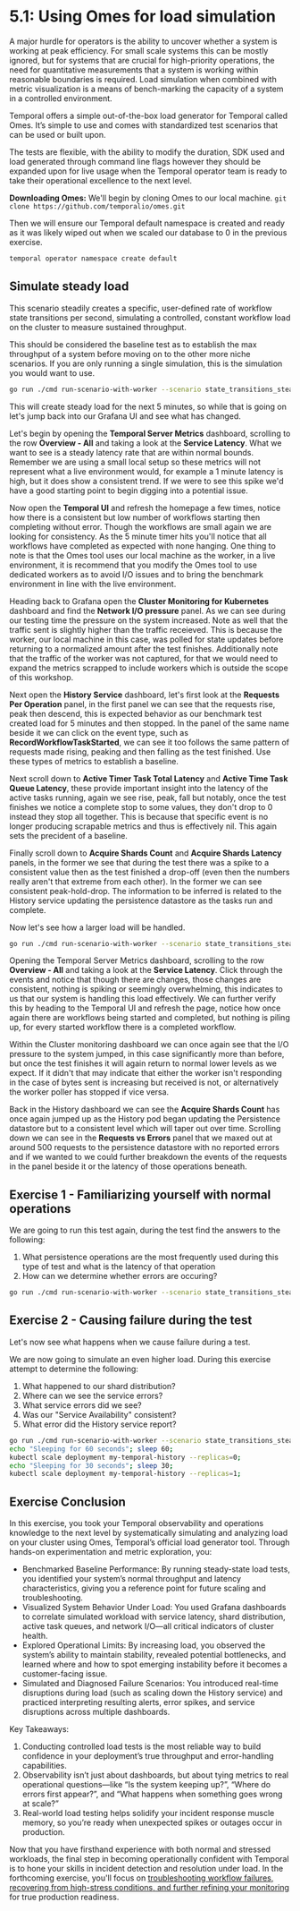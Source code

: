 # 5.1: Using Omes for load simulation

A major hurdle for operators is the ability to uncover whether a system is working at peak efficiency. For small scale systems this can be mostly ignored, but for systems that are crucial for high-priority operations, the need for quantitative measurements that a system is working within reasonable boundaries is required. Load simulation when combined with metric visualization is a means of bench-marking the capacity of a system in a controlled environment.

Temporal offers a simple out-of-the-box load generator for Temporal called Omes. It’s simple to use and comes with standardized test scenarios that can be used or built upon.

The tests are flexible, with the ability to modify the duration, SDK used and load generated through command line flags however they should be expanded upon for live usage when the Temporal operator team is ready to take their operational excellence to the next level.

**Downloading Omes:** We'll begin by cloning Omes to our local machine. `git clone https://github.com/temporalio/omes.git`

Then we will ensure our Temporal default namespace is created and ready as it was likely wiped out when we scaled our database to 0 in the previous exercise.
```bash
temporal operator namespace create default
```

## Simulate steady load
This scenario steadily creates a specific, user-defined rate of workflow state transitions per second, simulating a controlled, constant workflow load on the cluster to measure sustained throughput.

This should be considered the baseline test as to establish the max throughput of a system before moving on to the other more niche scenarios. If you are only running a single simulation, this is the simulation you would want to use.

```bash
go run ./cmd run-scenario-with-worker --scenario state_transitions_steady --language go --duration 5m --option state-transitions-per-second=3 &>> ../logs/state_transitions_steady.log
```

This will create steady load for the next 5 minutes, so while that is going on let's jump back into our Grafana UI and see what has changed. 

Let's begin by opening the **Temporal Server Metrics** dashboard, scrolling to the row **Overview - All** and taking a look at the **Service Latency**. What we want to see is a steady latency rate that are within normal bounds. Remember we are using a small local setup so these metrics will not represent what a live environment would, for example a 1 minute latency is high, but it does show a consistent trend. If we were to see this spike we'd have a good starting point to begin digging into a potential issue.

Now open the **Temporal UI** and refresh the homepage a few times, notice how there is a consistent but low number of workflows starting then completing without error. Though the workflows are small again we are looking for consistency. As the 5 minute timer hits you'll notice that all workflows have completed as expected with none hanging. One thing to note is that the Omes tool uses our local machine as the worker, in a live environment, it is recommend that you modify the Omes tool to use dedicated workers as to avoid I/O issues and to bring the benchmark environment in line with the live environment.

Heading back to Grafana open the **Cluster Monitoring for Kubernetes** dashboard and find the **Network I/O pressure** panel. As we can see during our testing time the pressure on the system increased. Note as well that the traffic sent is slightly higher than the traffic receieved. This is because the worker, our local machine in this case, was polled for state updates before returning to a normalized amount after the test finishes. Additionally note that the traffic of the worker was not captured, for that we would need to expand the metrics scrapped to include workers which is outside the scope of this workshop.

Next open the **History Service** dashboard, let's first look at the **Requests Per Operation** panel, in the first panel we can see that the requests rise, peak then descend, this is expected behavior as our benchmark test created load for 5 minutes and then stopped. In the panel of the same name beside it we can click on the event type, such as **RecordWorkflowTaskStarted**, we can see it too follows the same pattern of requests made rising, peaking and then falling as the test finished. Use these types of metrics to establish a baseline.

Next scroll down to **Active Timer Task Total Latency** and **Active Time Task Queue Latency**, these provide important insight into the latency of the active tasks running, again we see rise, peak, fall but notably, once the test finishes we notice a complete stop to some values, they don't drop to 0 instead they stop all together. This is because that specific event is no longer producing scrapable metrics and thus is effectively nil. This again sets the precident of a baseline. 

Finally scroll down to **Acquire Shards Count** and **Acquire Shards Latency** panels, in the former we see that during the test there was a spike to a consistent value then as the test finished a drop-off (even then the numbers really aren't that extreme from each other). In the former we can see consistent peak-hold-drop. The information to be inferred is related to the History service updating the persistence datastore as the tasks run and complete.

Now let's see how a larger load will be handled.

```bash
go run ./cmd run-scenario-with-worker --scenario state_transitions_steady --language go --duration 5m --option state-transitions-per-second=60 &>> ../logs/state_transitions_steady.log
```

Opening the Temporal Server Metrics dashboard, scrolling to the row **Overview - All** and taking a look at the **Service Latency**. Click through the events and notice that though there are changes, those changes are consistent, nothing is spiking or seemingly overwhelming, this indicates to us that our system is handling this load effectively. We can further verify this by heading to the Temporal UI and refresh the page, notice how once again there are workflows being started and completed, but nothing is piling up, for every started workflow there is a completed workflow.

Within the Cluster monitoring dashboard we can once again see that the I/O pressure to the system jumped, in this case significantly more than before, but once the test finishes it will again return to normal lower levels as we expect. If it didn't that may indicate that either the worker isn't responding in the case of bytes sent is increasing but received is not, or alternatively the worker poller has stopped if vice versa. 

Back in the History dashboard we can see the **Acquire Shards Count** has once again jumped up as the History pod began updating the Persistence datastore but to a consistent level which will taper out over time. Scrolling down we can see in the **Requests vs Errors** panel that we maxed out at around 500 requests to the persistence datastore with no reported errors and if we wanted to we could further breakdown the events of the requests in the panel beside it or the latency of those operations beneath. 


## Exercise 1 - Familiarizing yourself with normal operations
 
We are going to run this test again, during the test find the answers to the following:

1. What persistence operations are the most frequently used during this type of test and what is the latency of that operation
2. How can we determine whether errors are occuring?

```bash
go run ./cmd run-scenario-with-worker --scenario state_transitions_steady --language go --duration 5m --option state-transitions-per-second=60 &>> ../logs/state_transitions_steady.log
```


## Exercise 2 - Causing failure during the test
Let's now see what happens when we cause failure during a test. 

We are now going to simulate an even higher load. During this exercise attempt to determine the following:
1. What happened to our shard distribution?
2. Where can we see the service errors?
3. What service errors did we see?
4. Was our "Service Availability" consistent?
5. What error did the History service report?

```bash
go run ./cmd run-scenario-with-worker --scenario state_transitions_steady --language go --duration 5m --option state-transitions-per-second=3 &>> ../logs/state_transitions_steady.log &;
echo "Sleeping for 60 seconds"; sleep 60;
kubectl scale deployment my-temporal-history --replicas=0;
echo "Sleeping for 30 seconds"; sleep 30;
kubectl scale deployment my-temporal-history --replicas=1;
```

## Exercise Conclusion

In this exercise, you took your Temporal observability and operations knowledge to the next level by systematically simulating and analyzing load on your cluster using Omes, Temporal’s official load generator tool. Through hands-on experimentation and metric exploration, you:

- Benchmarked Baseline Performance: By running steady-state load tests, you identified your system’s normal throughput and latency characteristics, giving you a reference point for future scaling and troubleshooting.
- Visualized System Behavior Under Load: You used Grafana dashboards to correlate simulated workload with service latency, shard distribution, active task queues, and network I/O—all critical indicators of cluster health.
- Explored Operational Limits: By increasing load, you observed the system’s ability to maintain stability, revealed potential bottlenecks, and learned where and how to spot emerging instability before it becomes a customer-facing issue.
- Simulated and Diagnosed Failure Scenarios: You introduced real-time disruptions during load (such as scaling down the History service) and practiced interpreting resulting alerts, error spikes, and service disruptions across multiple dashboards.

Key Takeaways:

1. Conducting controlled load tests is the most reliable way to build confidence in your deployment’s true throughput and error-handling capabilities.
1. Observability isn’t just about dashboards, but about tying metrics to real operational questions—like “Is the system keeping up?”, “Where do errors first appear?”, and “What happens when something goes wrong at scale?”
1. Real-world load testing helps solidify your incident response muscle memory, so you’re ready when unexpected spikes or outages occur in production.


Now that you have firsthand experience with both normal and stressed workloads, the final step in becoming operationally confident with Temporal is to hone your skills in incident detection and resolution under load. In the forthcoming exercise, you'll focus on [troubleshooting workflow failures, recovering from high-stress conditions, and further refining your monitoring](./5.2.Scaling-Temporal-Services.md) for true production readiness.
